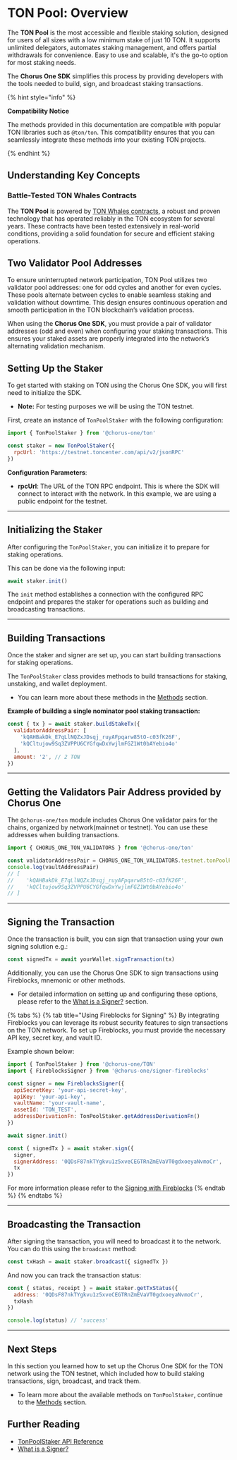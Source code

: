 # TON Pool: Overview

The **TON Pool** is the most accessible and flexible staking solution, designed for users of all sizes with a low minimum stake of just 10 TON. It supports unlimited delegators, automates staking management, and offers partial withdrawals for convenience. Easy to use and scalable, it's the go-to option for most staking needs.

The **Chorus One SDK** simplifies this process by providing developers with the tools needed to build, sign, and broadcast staking transactions.

{% hint style="info" %}

**Compatibility Notice**

The methods provided in this documentation are compatible with popular TON libraries such as `@ton/ton`. This compatibility ensures that you can seamlessly integrate these methods into your existing TON projects.

{% endhint %}

## Understanding Key Concepts


### Battle-Tested TON Whales Contracts

The **TON Pool** is powered by [TON Whales contracts](https://tonwhales.com/), a robust and proven technology that has operated reliably in the TON ecosystem for several years. These contracts have been tested extensively in real-world conditions, providing a solid foundation for secure and efficient staking operations.

## Two Validator Pool Addresses

To ensure uninterrupted network participation, TON Pool utilizes two validator pool addresses: one for odd cycles and another for even cycles. These pools alternate between cycles to enable seamless staking and validation without downtime. This design ensures continuous operation and smooth participation in the TON blockchain’s validation process.

When using the **Chorus One SDK**, you must provide a pair of validator addresses (odd and even) when configuring your staking transactions. This ensures your staked assets are properly integrated into the network’s alternating validation mechanism.

## Setting Up the Staker

To get started with staking on TON using the Chorus One SDK, you will first need to initialize the SDK.

- **Note:** For testing purposes we will be using the TON testnet.

First, create an instance of `TonPoolStaker` with the following configuration:

```javascript
import { TonPoolStaker } from '@chorus-one/ton'

const staker = new TonPoolStaker({
  rpcUrl: 'https://testnet.toncenter.com/api/v2/jsonRPC'
})
```

**Configuration Parameters**:

- **rpcUrl**: The URL of the TON RPC endpoint. This is where the SDK will connect to interact with the network. In this example, we are using a public endpoint for the testnet.

---

## Initializing the Staker

After configuring the `TonPoolStaker`, you can initialize it to prepare for staking operations.

This can be done via the following input:

```javascript
await staker.init()
```

The `init` method establishes a connection with the configured RPC endpoint and prepares the staker for operations such as building and broadcasting transactions.

---

## Building Transactions

Once the staker and signer are set up, you can start building transactions for staking operations.

The `TonPoolStaker` class provides methods to build transactions for staking, unstaking, and wallet deployment.

- You can learn more about these methods in the [Methods](methods.md) section.

**Example of building a single nominator pool staking transaction:**

```javascript
const { tx } = await staker.buildStakeTx({
  validatorAddressPair: [
    'kQAHBakDk_E7qLlNQZxJDsqj_ruyAFpqarw85tO-c03fK26F',
    'kQCltujow9Sq3ZVPPU6CYGfqwDxYwjlmFGZ1Wt0bAYebio4o'
  ],
  amount: '2', // 2 TON
})
```

---

## Getting the Validators Pair Address provided by Chorus One

The `@chorus-one/ton` module includes Chorus One validator pairs for the  chains, organized by network(mainnet or testnet). You can use these addresses when building transactions.

```javascript
import { CHORUS_ONE_TON_VALIDATORS } from '@chorus-one/ton'

const validatorAddressPair = CHORUS_ONE_TON_VALIDATORS.testnet.tonPoolPair
console.log(vaultAddressPair)
// [
//    'kQAHBakDk_E7qLlNQZxJDsqj_ruyAFpqarw85tO-c03fK26F',
//    'kQCltujow9Sq3ZVPPU6CYGfqwDxYwjlmFGZ1Wt0bAYebio4o'
// ]
```


---

## Signing the Transaction

Once the transaction is built, you can sign that transaction using your own signing solution e.g.:

```js
const signedTx = await yourWallet.signTransaction(tx)
```

Additionally, you can use the Chorus One SDK to sign transactions using Fireblocks, mnemonic or other methods.

- For detailed information on setting up and configuring these options, please refer to the [What is a Signer?](../../signers-explained/what-is-a-signer.md) section.

{% tabs %}
{% tab title="Using Fireblocks for Signing" %}
By integrating Fireblocks you can leverage its robust security features to sign transactions on the TON network. To set up Fireblocks, you must provide the necessary API key, secret key, and vault ID.

Example shown below:

```javascript
import { TonPoolStaker } from '@chorus-one/TON'
import { FireblocksSigner } from '@chorus-one/signer-fireblocks'

const signer = new FireblocksSigner({
  apiSecretKey: 'your-api-secret-key',
  apiKey: 'your-api-key',
  vaultName: 'your-vault-name',
  assetId: 'TON_TEST',
  addressDerivationFn: TonPoolStaker.getAddressDerivationFn()
})

await signer.init()

const { signedTx } = await staker.sign({
  signer,
  signerAddress: '0QDsF87nkTYgkvu1z5xveCEGTRnZmEVaVT0gdxoeyaNvmoCr',
  tx
})
```

For more information please refer to the [Signing with Fireblocks](../../signers-explained/fireblocks.md)
{% endtab %}
{% endtabs %}

---

## Broadcasting the Transaction

After signing the transaction, you will need to broadcast it to the network. You can do this using the `broadcast` method:

```javascript
const txHash = await staker.broadcast({ signedTx })
```

And now you can track the transaction status:

```javascript
const { status, receipt } = await staker.getTxStatus({
  address: '0QDsF87nkTYgkvu1z5xveCEGTRnZmEVaVT0gdxoeyaNvmoCr',
  txHash
})

console.log(status) // 'success'
```

---

## Next Steps

In this section you learned how to set up the Chorus One SDK for the TON network using the TON testnet, which included how to build staking transactions, sign, broadcast, and track them.

- To learn more about the available methods on `TonPoolStaker`, continue to the [Methods](methods.md) section.

## Further Reading

- [TonPoolStaker API Reference](../../../docs/classes/ton_src.TonPoolStaker.md)
- [What is a Signer?](../../../signers-explained/what-is-a-signer.md)
